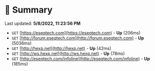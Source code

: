 # 📖 Summary
Last updated: **5/8/2022, 11:23:56 PM**

- `GET` [https://eseqtech.com](https://eseqtech.com) - **Up** (206ms)
- `GET` [http://forum.eseqtech.com](http://forum.eseqtech.com) - **Up** (5036ms)
- `GET` [http://hexp.net](http://hexp.net) - **Up** (42ms)
- `GET` [http://ws.hexp.net](http://ws.hexp.net) - **Up** (78ms)
- `GET` [http://eseqtech.com/infoline](http://eseqtech.com/infoline) - **Up** (185ms)
